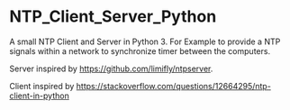 # NTP_Client_Server_Python
A small NTP Client and Server in Python 3. 
For Example to provide a NTP signals 
within a network to synchronize timer between the computers.

Server inspired by https://github.com/limifly/ntpserver.

Client inspired by https://stackoverflow.com/questions/12664295/ntp-client-in-python
